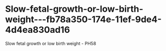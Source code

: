 # Slow-fetal-growth-or-low-birth-weight---fb78a350-174e-11ef-9de4-4d4ea830ad16
Slow fetal growth or low birth weight - PH58
